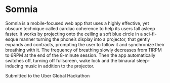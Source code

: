 # Somnia
Somnia is a mobile-focused web app that uses a highly effective, yet obscure technique called cardiac coherence to help its users fall asleep faster. It works by projecting onto the ceiling a soft blue circle in a sci-fi-esque manner turning the phone’s display into a projector, that gently expands and contracts, prompting the user to follow it and synchronize their breathing with it. The frequency of breathing slowly decreases from 11RPM to 6RPM at the end of the 8-minute session. Then the app automatically switches off, turning off fullscreen, wake lock and the binaural sleep-inducing music in addition to the projector.

Submitted to the Uber Global Hackathon
